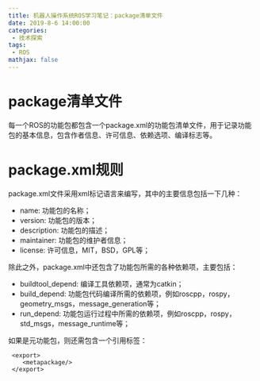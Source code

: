 ```yaml
---
title: 机器人操作系统ROS学习笔记：package清单文件
date: 2019-8-6 14:00:00
categories:
 - 技术探索
tags: 
 - ROS
mathjax: false
---
```


# package清单文件

每一个ROS的功能包都包含一个package.xml的功能包清单文件，用于记录功能包的基本信息，包含作者信息、许可信息、依赖选项、编译标志等。

# package.xml规则

package.xml文件采用xml标记语言来编写，其中的主要信息包括一下几种：

- name: 功能包的名称；
- version: 功能包的版本；
- description: 功能包的描述；
- maintainer: 功能包的维护者信息；
- license: 许可信息，MIT，BSD，GPL等；

除此之外，package.xml中还包含了功能包所需的各种依赖项，主要包括：

- buildtool_depend: 编译工具依赖项，通常为catkin；
- build_depend: 功能包代码编译所需的依赖项，例如roscpp，rospy，geometry_msgs，message_generation等；
- run_depend: 功能包运行过程中所需的依赖项，例如roscpp，rospy，std_msgs，message_runtime等；

如果是元功能包，则还需包含一个引用标签：

```
 <export>
    <metapackage/>
 </export>
```
